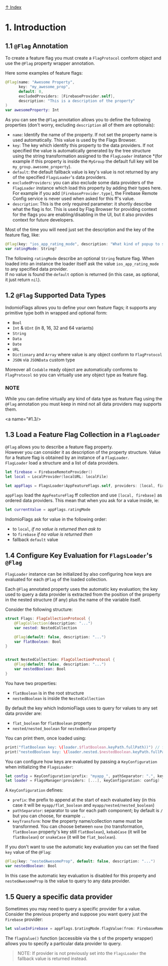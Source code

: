 [↑ Index](./../README.md)

# 1. Introduction

<a name="#1.1"/>

## 1.1 `@Flag` Annotation

To create a feature flag you must create a `FlagProtocol` conform object and use the `@Flag` property wrapper annotation.

Here some examples of feature flags:

```swift
@Flag(name: "Awesome Property", 
      key: "my_awesome_prop",
      default: 0, 
      excludedProviders: [FirebaseProvider.self], 
      description: "This is a description of the property"
)
var awesomeProperty: Int
```

As you can see the `@Flag` annotation allows you to define the following properties (don't worry, excluding `description` all of them are optionals):

- `name`: Identify the name of the property. If not set the property name is used automatically. This value is used by the Flags Browser.
- `key`: The key which identify this property to the data providers. If not specified the value is automatically generated by the tree structure using the string transformation assigned to the `FlagLoader` instance *(for example if this property is inside the `MyGroup` the default full key will be `my_group.awesome_property`).
- `default`: the default fallback value is key's value is not returned by any of the specified `FlagsLoader`'s data providers.
- `excludedProviders`: you can also exclude some data providers of the `FlagLoader` instance which load this property by adding their types here. For example if you add `[FirebaseProvider.type]`, the Firebase Remote Config service is never used when asked for this ff's value.
- `description`: This is the only required parameter: it shortly describe what the flag is for. This is used by Flag Browser for providing context for the flags you are enabling/disabling in the UI, but it also provides context for future developers.

Most of the time you will need just set the description and the key of the feature flag, like:

```swift
@Flag(key: "ios_app_rating_mode", description: "What kind of popup to show")
var ratingMode: String?
```

The following `ratingMode` describe an optional `String` feature flag. When loaded into an instance the loader itself ask the value `ios_app_rating_mode` to any specified data provider.  
If no value is found the `default` option is returned (in this case, as optional, it just return `nil`).

<a name="#1.2"/>

## 1.2  `@Flag` Supported Data Types

IndomioFlags allows you to define your own feature flags; it supports any primitive type both in wrapped and optional form:

- `Bool`
- `Int` & `UInt` (in 8, 16, 32 and 64 variants)
- `String`
- `Data`
- `Date`
- `URL`
- `Dictionary` and `Array` where value is any object conform to `FlagProtocol`
- `JSON` via `JSONData` custom type

Moreover all `Codable` ready object are automatically conforms to `FlagProtocol` so you can virtually use any object type as feature flag.

### NOTE
While you can define virtually any kind of data type as feature flag using the `@Flag` annotation you must keep in mind not all data providers may supports them.

<a name="#1.3/>

## 1.3 Load a Feature Flag Collection in a `FlagLoader`

`@Flag` allows you to describe a feature flag property.  
However you can consider it as description of the property structure. Value for a feature flag is obtained by an instance of a `FlagLoader`.  
`FlagLoader` load a structure and a list of data providers.

```swift
let firebase = FirebaseRemoteProvider()
let local = LocalProvider(localURL: localFile)

let appFlags = FlagsLoader(AppFeatureFlags.self, providers: [local, firebase])
```

`appFlags` load the `AppFeatureFlag` ff collection and use `[local, firebase]` as ordered data providers.
This mean that when you ask for a value inside, ie:

```swift
let currentValue = appFlags.ratingMode
```

IndomioFlags ask for value in the following order:
- to `local`, *if no value is returned then ask to*
- to `firebase` *if no value is returned then*
- fallback `default` value

<a name="#1.4"/>

## 1.4 Configure Key Evaluation for `FlagsLoader`'s `@Flag`

`FlagLoader` instance can be initialized by also configuring how keys are evaluated for each `@Flag` of the loaded collection.

Each `@Flag` annotated property uses the automatic key evaluation; the key used to query a data provider is extracted from the position of the property in the nested structure (if any) plus the name of the variable itself.

Consider the following structure:

```swift
struct Flags: FlagCollectionProtocol {
    @FlagCollection(description: "...")
    var nested: NestedCollection

    @Flag(default: false, description: "...")
    var flatBoolean: Bool
}


struct NestedCollection: FlagCollectionProtocol {
    @Flag(default: false, description: "...")
    var nestedBoolean: Bool
}
```

You have two properties:
- `flatBoolean` is in the root structure
- `nestedBoolean` is inside the `NestedCollection`

By default the key which IndomioFlags uses to query for values to any set data provider are:

- `flat_boolean` for `flatBoolean` property
- `nested/nested_boolean` for `nestedBoolean` property

You can print them, once loaded using:

```swift
print("flatBoolean key: \(loader.$flatBoolean.keyPath.fullPath))") // flat_boolean
print("nestedBoolean key: \(loader.nested.$nestedBoolean.keyPath.fullPath))") // nested/nested_boolean
```

You can configure how keys are evaluated by passing a `KeyConfiguration` when initializing the `FlagsLoader`:

```swift
let config = KeyConfiguration(prefix: "myapp_", pathSeparator: ".", keyTransform: .snakeCase)
let loader = FlagsManager(providers: [...], keyConfiguration: config)
```

A `KeyConfiguration` defines:
- `prefix`: the prefix to append at the start of each evaluated key (in this case it will be `myapp/flat_boolean` and `myapp/nested/nested_boolean`)
- `pathSeparator`: separator to use for each path component; by default is `/` but you can choose, for example `.`.
- `keyTransform`: how the property name/collection name must be transformed. You can choose between `none` (no transformation, `flatBoolean` property's key still `flatBoolean`), `kebabCase` (it will be `flatBoolean`) or `snakeCase` (it will be `flat_boolean`).

If you don't want to use the automatic key evaluation you can set the fixed `key` value of the `@Flag`:

```swift
@Flag(key: "nestedAwesomeProp", default: false, description: "...")
var nestedBoolean: Bool
```

In this case the automatic key evaluation is disabled for this property and `nestedAwesomeProp` is the value to query to any data provider.

<a name="#1.5"/>

## 1.5 Query a specific data provider

Sometimes you may need to query a specific provider for a value.  
Consider the previous property and suppose you want query just the `Firebase` provider:

```swift
let valueInFirebase = appFlags.$ratingMode.flagValue(from: FirebaseRemoteProvider.self)
```

The `flagValue()` function (accessible via the `$` of the property wrapper) allows you to specify a particular data provider to query.

> NOTE: If provider is not previously set into the `FlagsLoader` the fallback value is returned instead.

